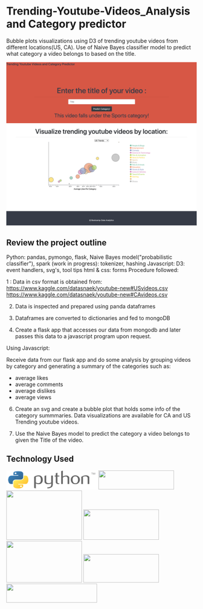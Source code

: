 # Trending-Youtube-Videos_Analysis and Category predictor

Bubble plots visualizations using D3 of trending youtube videos from different locations(US, CA). Use of Naive Bayes classifier model to predict what category a video belongs to based on the title. 

![model](images/predict.png)
![svg](images/svg.png)

## Review the project outline

Python: pandas, pymongo, flask, Naive Bayes model("probabilistic classifier"), spark (work in progress): tokenizer, hashing
Javascript: D3: event handlers, svg's, tool tips
html & css: forms
Procedure followed:

1 : Data in csv format is obtained from: 
https://www.kaggle.com/datasnaek/youtube-new#USvideos.csv
https://www.kaggle.com/datasnaek/youtube-new#CAvideos.csv

2. Data is inspected and prepared using panda dataframes

3. Dataframes are converted to dictionaries and fed to mongoDB 

4. Create a flask app that accesses our data from mongodb and later passes this data to a javascript program upon request. 

Using Javascript: 

Receive data from our flask app and do some analysis by grouping videos by category and generating a summary of the categories such as:
- average likes 
- average comments
- average dislikes
- average views 

6. Create an svg and create a bubble plot that holds some info of the category summmaries. Data visualizations are available for CA and US Trending youtube videos.

7. Use the Naive Bayes model to predict the category a video belongs to given the Title of the video. 


## Technology Used
<img src="https://raw.githubusercontent.com/david880110/tech-logo/master/python%20logo.png" width="240" height="50"/>
<img src="https://leafletjs.com/docs/images/logo.png" width="200" height="50"/>
<img src="https://www.bloorresearch.com/wp-content/uploads/2013/03/MONGO-DB-logo-300x470--x.png" width="200" height="130"/>
<img src="https://flask.palletsprojects.com/en/1.1.x/_images/flask-logo.png" width="200" height="80"/>
<img src="https://4.bp.blogspot.com/-s2EhTt57oeU/XHtQtO1QNLI/AAAAAAAANW8/KYkPQEZUyocSpA2RzqCcVt31imXPi63RACLcBGAs/s1600/Free%2BCourses%2Bto%2Blearn%2BJavaScript.jpg" width="200" height="110"/>
<img src="https://upload.wikimedia.org/wikipedia/commons/thumb/3/37/Plotly-logo-01-square.png/1200px-Plotly-logo-01-square.png" width="200" height="75"/>
<img src="https://f0.pngfuel.com/png/447/350/apache-spark-logo-machine-learning-cluster-analysis-software-framework-spark-png-clip-art.png" width="240" height="50"/>




